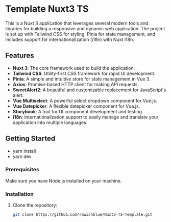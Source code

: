 # Template Nuxt3 TS 

This is a Nuxt 3 application that leverages several modern tools and libraries for building a responsive and dynamic web application. The project is set up with Tailwind CSS for styling, Pinia for state management, and includes support for internationalization (i18n) with Nuxt i18n.

## Features

- **Nuxt 3**: The core framework used to build the application.
- **Tailwind CSS**: Utility-first CSS framework for rapid UI development.
- **Pinia**: A simple and intuitive store for state management in Vue 3.
- **Axios**: Promise-based HTTP client for making API requests.
- **SweetAlert2**: A beautiful and customizable replacement for JavaScript's alert.
- **Vue Multiselect**: A powerful select dropdown component for Vue.js.
- **Vue Datepicker**: A flexible datepicker component for Vue.js.
- **Storybook**: A tool for UI component development and testing.
- **i18n**: Internationalization support to easily manage and translate your application into multiple languages.

## Getting Started
- yarn install
- yarn dev

### Prerequisites

Make sure you have Node.js installed on your machine.

### Installation

1. Clone the repository:
   ```bash
   git clone https://github.com/rawichblue/Nuxt3-TS-Template.git
